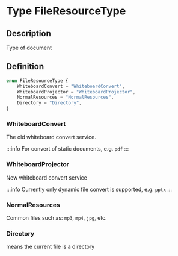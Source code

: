 # Type FileResourceType

## Description

Type of document

## Definition

```ts
enum FileResourceType {
    WhiteboardConvert = "WhiteboardConvert",
    WhiteboardProjector = "WhiteboardProjector",
    NormalResources = "NormalResources",
    Directory = "Directory",
}
```

### WhiteboardConvert

The old whiteboard convert service.

:::info
For convert of static documents, e.g. `pdf`
:::

### WhiteboardProjector

New whiteboard convert service

:::info
Currently only dynamic file convert is supported, e.g. `pptx`
:::

### NormalResources

Common files such as: `mp3`, `mp4`, `jpg`, etc.

### Directory

means the current file is a directory
